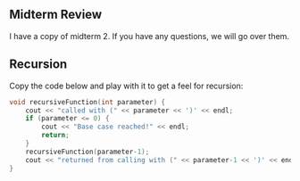 Midterm Review
---

I have a copy of midterm 2.
If you have any questions, we will go over them.


Recursion
---

Copy the code below and play with it to get a feel for recursion:

```c++
void recursiveFunction(int parameter) {
    cout << "called with (" << parameter << ')' << endl;
    if (parameter <= 0) {
        cout << "Base case reached!" << endl;
        return;
    }
    recursiveFunction(parameter-1);
    cout << "returned from calling with (" << parameter-1 << ')' << endl;
}
```
